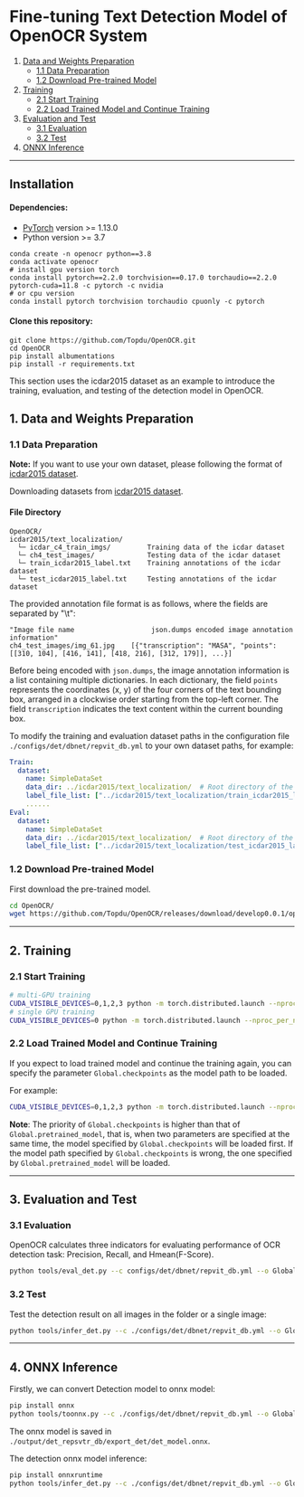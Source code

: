 # Fine-tuning Text Detection Model of OpenOCR System

1. [Data and Weights Preparation](#1-data-and-weights-preparation)
   - [1.1 Data Preparation](#11-data-preparation)
   - [1.2 Download Pre-trained Model](#12-download-pre-trained-model)
2. [Training](#2-training)
   - [2.1 Start Training](#21-start-training)
   - [2.2 Load Trained Model and Continue Training](#22-load-trained-model-and-continue-training)
3. [Evaluation and Test](#3-evaluation-and-test)
   - [3.1 Evaluation](#31-evaluation)
   - [3.2 Test](#32-test)
4. [ONNX Inference](#4-onnx-inference)

______________________________________________________________________

## Installation

#### Dependencies:

- [PyTorch](http://pytorch.org/) version >= 1.13.0
- Python version >= 3.7

```shell
conda create -n openocr python==3.8
conda activate openocr
# install gpu version torch
conda install pytorch==2.2.0 torchvision==0.17.0 torchaudio==2.2.0 pytorch-cuda=11.8 -c pytorch -c nvidia
# or cpu version
conda install pytorch torchvision torchaudio cpuonly -c pytorch
```

#### Clone this repository:

```shell
git clone https://github.com/Topdu/OpenOCR.git
cd OpenOCR
pip install albumentations
pip install -r requirements.txt
```

This section uses the icdar2015 dataset as an example to introduce the training, evaluation, and testing of the detection model in OpenOCR.

## 1. Data and Weights Preparation

### 1.1 Data Preparation

**Note:** If you want to use your own dataset, please following the format of [icdar2015 dataset](https://aistudio.baidu.com/datasetdetail/46088).

Downloading datasets from [icdar2015 dataset](https://aistudio.baidu.com/datasetdetail/46088).

#### File Directory

```
OpenOCR/
icdar2015/text_localization/
  └─ icdar_c4_train_imgs/         Training data of the icdar dataset
  └─ ch4_test_images/             Testing data of the icdar dataset
  └─ train_icdar2015_label.txt    Training annotations of the icdar dataset
  └─ test_icdar2015_label.txt     Testing annotations of the icdar dataset
```

The provided annotation file format is as follows, where the fields are separated by "\\t":

```
"Image file name                   json.dumps encoded image annotation information"
ch4_test_images/img_61.jpg    [{"transcription": "MASA", "points": [[310, 104], [416, 141], [418, 216], [312, 179]], ...}]
```

Before being encoded with `json.dumps`, the image annotation information is a list containing multiple dictionaries. In each dictionary, the field `points` represents the coordinates (x, y) of the four corners of the text bounding box, arranged in a clockwise order starting from the top-left corner. The field `transcription` indicates the text content within the current bounding box.

To modify the training and evaluation dataset paths in the configuration file `./configs/det/dbnet/repvit_db.yml` to your own dataset paths, for example:

```yaml
Train:
  dataset:
    name: SimpleDataSet
    data_dir: ../icdar2015/text_localization/  # Root directory of the training dataset
    label_file_list: ["../icdar2015/text_localization/train_icdar2015_label.txt"]  # Path to the training label file
    ......
Eval:
  dataset:
    name: SimpleDataSet
    data_dir: ../icdar2015/text_localization/  # Root directory of the evaluation dataset
    label_file_list: ["../icdar2015/text_localization/test_icdar2015_label.txt"]  # Path to the evaluation label file
```

### 1.2 Download Pre-trained Model

First download the pre-trained model.

```bash
cd OpenOCR/
wget https://github.com/Topdu/OpenOCR/releases/download/develop0.0.1/openocr_det_repvit_ch.pth
```

______________________________________________________________________

## 2. Training

### 2.1 Start Training

```bash
# multi-GPU training
CUDA_VISIBLE_DEVICES=0,1,2,3 python -m torch.distributed.launch --nproc_per_node=4 tools/train_det.py --c configs/det/dbnet/repvit_db.yml --o Global.pretrained_model=./openocr_det_repvit_ch.pth
# single GPU training
CUDA_VISIBLE_DEVICES=0 python -m torch.distributed.launch --nproc_per_node=1 tools/train_det.py --c configs/det/dbnet/repvit_db.yml --o Global.pretrained_model=./openocr_det_repvit_ch.pth
```

### 2.2 Load Trained Model and Continue Training

If you expect to load trained model and continue the training again, you can specify the parameter `Global.checkpoints` as the model path to be loaded.

For example:

```bash
CUDA_VISIBLE_DEVICES=0,1,2,3 python -m torch.distributed.launch --nproc_per_node=4 tools/train_det.py --c configs/det/dbnet/repvit_db.yml --o Global.checkpoints=./your/trained/model
```

**Note**: The priority of `Global.checkpoints` is higher than that of `Global.pretrained_model`, that is, when two parameters are specified at the same time, the model specified by `Global.checkpoints` will be loaded first. If the model path specified by `Global.checkpoints` is wrong, the one specified by `Global.pretrained_model` will be loaded.

______________________________________________________________________

## 3. Evaluation and Test

### 3.1 Evaluation

OpenOCR calculates three indicators for evaluating performance of OCR detection task: Precision, Recall, and Hmean(F-Score).

```bash
python tools/eval_det.py --c configs/det/dbnet/repvit_db.yml --o Global.pretrained_model="{path/to/weights}/best.pth"
```

### 3.2 Test

Test the detection result on all images in the folder or a single image:

```bash
python tools/infer_det.py --c ./configs/det/dbnet/repvit_db.yml --o Global.infer_img=/path/img_fold or /path/img_file Global.pretrained_model={path/to/weights}/best.pth
```

______________________________________________________________________

## 4. ONNX Inference

Firstly, we can convert Detection model to onnx model:

```bash
pip install onnx
python tools/toonnx.py --c ./configs/det/dbnet/repvit_db.yml --o Global.device=cpu Global.pretrained_model={path/to/weights}/best.pth
```

The onnx model is saved in `./output/det_repsvtr_db/export_det/det_model.onnx`.

The detection onnx model inference:

```bash
pip install onnxruntime
python tools/infer_det.py --c ./configs/det/dbnet/repvit_db.yml --o Global.backend=onnx Global.device=cpu Global.infer_img=/path/img_fold or /path/img_file Global.onnx_model_path=./output/det_repsvtr_db/export_det/det_model.onnx
```
